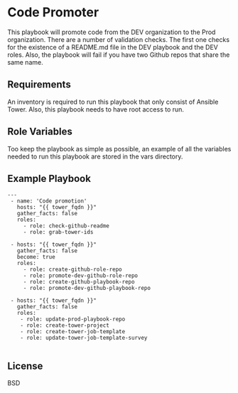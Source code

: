 Code Promoter
=========

This playbook will promote code from the DEV organization to the Prod organization. There are a number of validation checks. The first one checks for the existence of a README.md file in the DEV playbook and the DEV roles. Also, the playbook will fail if you have two Github repos that share the same name.

Requirements
------------

An inventory is required to run this playbook that only consist of Ansible Tower. Also, this playbook needs to have root access to run.


Role Variables
--------------

Too keep the playbook as simple as possible, an example of all the variables needed to run this playbook are stored in the vars directory.


Example Playbook
----------------
```
---
 - name: 'Code promotion'
   hosts: "{{ tower_fqdn }}"
   gather_facts: false
   roles:
     - role: check-github-readme
     - role: grab-tower-ids

 - hosts: "{{ tower_fqdn }}"
   gather_facts: false
   become: true
   roles:
     - role: create-github-role-repo
     - role: promote-dev-github-role-repo
     - role: create-github-playbook-repo
     - role: promote-dev-github-playbook-repo

 - hosts: "{{ tower_fqdn }}"
   gather_facts: false
   roles:
    - role: update-prod-playbook-repo
    - role: create-tower-project
    - role: create-tower-job-template
    - role: update-tower-job-template-survey
    
 ```        
License
-------

BSD
